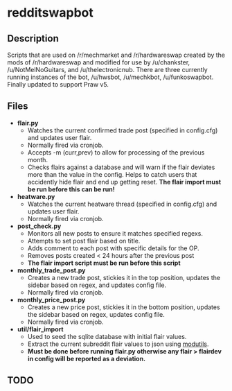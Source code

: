 # redditswapbot

## Description

Scripts that are used on /r/mechmarket and /r/hardwareswap created by the mods of /r/hardwareswap and modified for use by /u/chankster, /u/NotMelNoGuitars, and /u/thelectronicnub. There are three currently running instances of the bot, /u/hwsbot, /u/mechkbot, /u/funkoswapbot.  Finally updated to support Praw v5.

## Files

* **flair.py**
  * Watches the current confirmed trade post (specified in config.cfg) and updates user flair.
  * Normally fired via cronjob.
  * Accepts -m (curr,prev) to allow for processing of the previous month.
  * Checks flairs against a database and will warn if the flair deviates more than the value in the config.  Helps to catch users that accidently hide flair and end up getting reset.  **The flair import must be run before this can be run!**
* **heatware.py**
  * Watches the current heatware thread (specified in config.cfg) and updates user flair.
  * Normally fired via cronjob.
* **post_check.py**
  * Monitors all new posts to ensure it matches specified regexs.
  * Attempts to set post flair based on title.
  * Adds comment to each post with specific details for the OP.
  * Removes posts created < 24 hours after the previous post
  * **The flair import script must be run before this script**
* **monthly_trade_post.py**
  * Creates a new trade post, stickies it in the top position, updates the sidebar based on regex, and updates config file.
  * Normally fired via cronjob.
* **monthly_price_post.py**
  * Creates a new price post, stickies it in the bottom position, updates the sidebar based on regex, updates config file.
  * Normally fired via cronjob.
* **util/flair_import** 
  * Used to seed the sqlite database with initial flair values.
  * Extract the current subreddit flair values to json using [modutils](https://github.com/praw-dev/prawtools).
  * **Must be done before running flair.py otherwise any flair > flairdev in config will be reported as a deviation.**

## TODO

